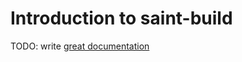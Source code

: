 # Introduction to saint-build

TODO: write [great documentation](http://jacobian.org/writing/what-to-write/)
